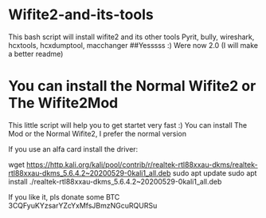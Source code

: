 # Wifite2-and-its-tools
 This bash script will install wifite2 and its other tools Pyrit, bully, wireshark, hcxtools, hcxdumptool, macchanger
##Yesssss :) Were now 2.0 (I will make a better readme)

# You can install the Normal Wifite2 or The Wifite2Mod
This little script will help you to get startet very fast :)
You can install The Mod or the Normal Wifite2, I prefer the normal version

If you use an alfa card install the driver:

wget https://http.kali.org/kali/pool/contrib/r/realtek-rtl88xxau-dkms/realtek-rtl88xxau-dkms_5.6.4.2~20200529-0kali1_all.deb
sudo apt update
sudo apt install ./realtek-rtl88xxau-dkms_5.6.4.2~20200529-0kali1_all.deb


If you like it, pls donate some BTC 
3CQFyuKYzsarYZcYxMfsJBmzNGcuRQURSu

